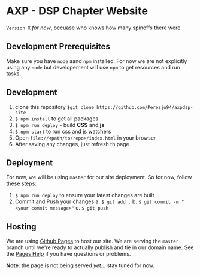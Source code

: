 # AXP - DSP Chapter Website
`Version X` _for now_, becuase who knows how many spinoffs there were.

## Development Prerequisites
Make sure you have `node` aand `npm` installed. For now we are not explicitly using any `node` but developement will use `npm` to get resources and run tasks.

## Development
 1. clone this repository `$git clone https://github.com/Perezjo94/axpdsp-site`
 2. `$ npm install` to get all packages
 3. `$ npm run deploy` - build __CSS__ and __js__
 4. `$ npm start` to run css and js watchers
 5. Open `file://<path/to/repo>/index.html` in your browser
 6. After saving any changes, just refresh th page

## Deployment
For now, we will be using `master` for our site deployment. So for now, follow these steps:

1. `$ npm run deploy` to ensure your latest changes are built
2. Commit and Push your changes
    a. `$ git add .`
    b. `$ git commit -m "<your commit message>"`
    c. `$ git push`

## Hosting
We are using [Github Pages](https://pages.github.com/) to host our site. We are serving the `master` branch until we're ready to actually publish and tie in our domain name. See the [Pages Help](https://help.github.com/categories/github-pages-basics/) if you have questions or problems.

__Note__: the page is not being served _yet..._ stay tuned for now.